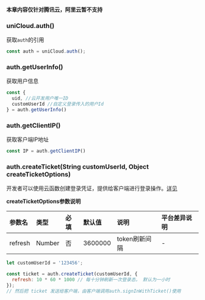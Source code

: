 **本章内容仅针对腾讯云，阿里云暂不支持**

### uniCloud.auth()

获取`auth`的引用

```js
const auth = uniCloud.auth();
```

### auth.getUserInfo()

获取用户信息

```js
const {
  uid, //云开发用户唯一ID
  customUserId //自定义登录传入的用户Id
} = auth.getUserInfo()
```

### auth.getClientIP()

获取客户端IP地址

```js
const IP = auth.getClientIP()
```

<span id="createticket"></span>
### auth.createTicket(String customUserId, Object createTicketOptions)

开发者可以使用云函数创建登录凭证，提供给客户端进行登录操作。[详见](uniCloud/authentication.md#自定义登录)

**createTicketOptions参数说明**

|参数名	|类型		|必填	|默认值	|说明					|平台差异说明	|
|:-			|:-			|:-		|:-			|:-						|:-						|
|refresh|Number	|否		|3600000|token刷新间隔|-						|

```js
let customUserId = '123456';

const ticket = auth.createTicket(customUserId, {
  refresh: 10 * 60 * 1000 // 每十分钟刷新一次登录态， 默认为一小时
});
// 然后把 ticket 发送给客户端，由客户端调用auth.signInWithTicket()使用
```
